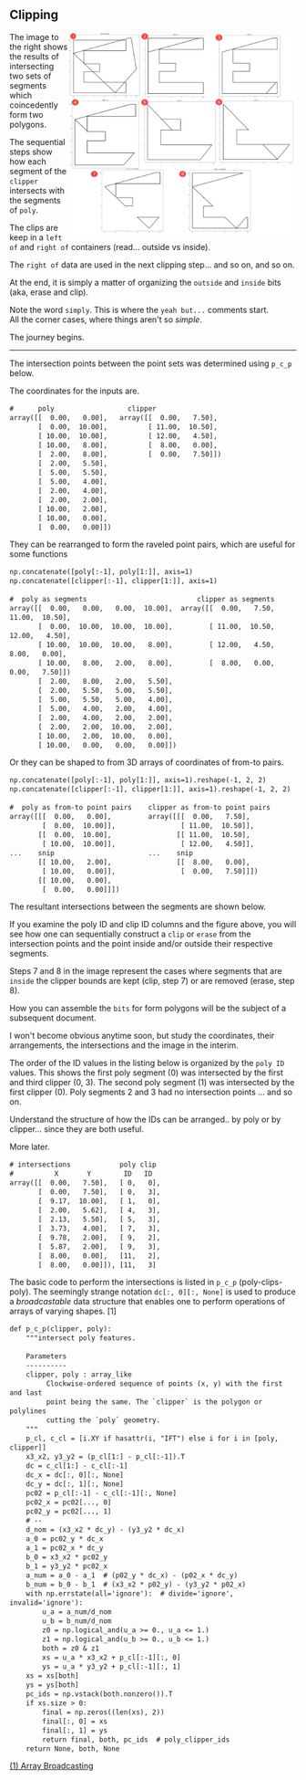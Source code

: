 ## Clipping

<img src="../images/clip_poly0to9.png" align="right" width="400"/>

The image to the right shows the results of intersecting two sets of segments which coincedently form two polygons.

The sequential steps show how each segment of the `clipper` intersects with the segments of `poly`.

The clips are keep in a `left of` and `right of` containers (read... outside vs inside).

The `right of` data are used in the next clipping step... and so on, and so on.

At the end, it is simply a matter of organizing the `outside` and `inside` bits (aka, erase and clip).

Note the word `simply`.  This is where the `yeah but...` comments start.  
All the corner cases, where things aren't so *simple*.

The journey begins.

---

The intersection points between the point sets was determined using ``p_c_p`` below.

The coordinates for the inputs are.

```
#      poly                  clipper 
array([[  0.00,   0.00],   array([[  0.00,   7.50],
       [  0.00,  10.00],          [ 11.00,  10.50],
       [ 10.00,  10.00],          [ 12.00,   4.50],
       [ 10.00,   8.00],          [  8.00,   0.00],
       [  2.00,   8.00],          [  0.00,   7.50]])
       [  2.00,   5.50],
       [  5.00,   5.50],
       [  5.00,   4.00],
       [  2.00,   4.00],
       [  2.00,   2.00],
       [ 10.00,   2.00],
       [ 10.00,   0.00],
       [  0.00,   0.00]])
```

They can be rearranged to form the raveled point pairs, which are useful for some functions

```
np.concatenate([poly[:-1], poly[1:]], axis=1)
np.concatenate([clipper[:-1], clipper[1:]], axis=1)

#  poly as segments                           clipper as segments
array([[  0.00,   0.00,   0.00,  10.00],  array([[  0.00,   7.50,  11.00,  10.50],
       [  0.00,  10.00,  10.00,  10.00],         [ 11.00,  10.50,  12.00,   4.50],
       [ 10.00,  10.00,  10.00,   8.00],         [ 12.00,   4.50,   8.00,   0.00],
       [ 10.00,   8.00,   2.00,   8.00],         [  8.00,   0.00,   0.00,   7.50]])
       [  2.00,   8.00,   2.00,   5.50],
       [  2.00,   5.50,   5.00,   5.50],
       [  5.00,   5.50,   5.00,   4.00],
       [  5.00,   4.00,   2.00,   4.00],
       [  2.00,   4.00,   2.00,   2.00],
       [  2.00,   2.00,  10.00,   2.00],
       [ 10.00,   2.00,  10.00,   0.00],
       [ 10.00,   0.00,   0.00,   0.00]])

```

Or they can be shaped to from 3D arrays of coordinates of from-to pairs.

```
np.concatenate([poly[:-1], poly[1:]], axis=1).reshape(-1, 2, 2)
np.concatenate([clipper[:-1], clipper[1:]], axis=1).reshape(-1, 2, 2)

#  poly as from-to point pairs    clipper as from-to point pairs
array([[[  0.00,   0.00],         array([[[  0.00,   7.50],
        [  0.00,  10.00]],                [ 11.00,  10.50]],
       [[  0.00,  10.00],                [[ 11.00,  10.50],
        [ 10.00,  10.00]],                [ 12.00,   4.50]],
...    snip                       ...    snip
       [[ 10.00,   2.00],                [[  8.00,   0.00],
        [ 10.00,   0.00]],                [  0.00,   7.50]]])
       [[ 10.00,   0.00],
        [  0.00,   0.00]]])
```

The resultant intersections between the segments are shown below.

If you examine the poly ID and clip ID columns and the figure above, you will see how one can sequentially construct
a ``clip`` or ``erase`` from the intersection points and the point inside and/or outside their respective segments.

Steps 7 and 8 in the image represent the cases where segments that are `inside` the clipper bounds are kept
(clip, step 7) or are removed (erase, step 8).

How you can assemble the ``bits`` for form polygons will be the subject of a subsequent document.

I won't become obvious anytime soon, but study the coordinates, their arrangements, the intersections and the image in the interim.

The order of the ID values in the listing below is organized by the `poly ID` values.
This shows the first poly segment (0) was intersected by the first and third clipper (0, 3).
The second poly segment (1) was intersected by the first clipper (0).  Poly segments 2 and 3
had no intersection points ... and so on.

Understand the structure of how the IDs can be arranged.. by poly or by clipper... since they are both useful.

More later.

```
# intersections            poly clip
#          X       Y        ID   ID
array([[  0.00,   7.50],   [ 0,   0],
       [  0.00,   7.50],   [ 0,   3],
       [  9.17,  10.00],   [ 1,   0],
       [  2.00,   5.62],   [ 4,   3],
       [  2.13,   5.50],   [ 5,   3],
       [  3.73,   4.00],   [ 7,   3],
       [  9.78,   2.00],   [ 9,   2],
       [  5.87,   2.00],   [ 9,   3],
       [  8.00,   0.00],   [11,   2],
       [  8.00,   0.00]]), [11,   3]

```

The basic code to perform the intersections is listed in `p_c_p` (poly-clips-poly).
The seemingly strange notation `dc[:, 0][:, None]` is used to produce a *broadcastable* data structure 
that enables one to perform operations of arrays of varying shapes. [1]
```
def p_c_p(clipper, poly):
    """intersect poly features.

    Parameters
    ----------
    clipper, poly : array_like
         Clockwise-ordered sequence of points (x, y) with the first and last
         point being the same. The `clipper` is the polygon or polylines
         cutting the `poly` geometry.
    """
    p_cl, c_cl = [i.XY if hasattr(i, "IFT") else i for i in [poly, clipper]]
    x3_x2, y3_y2 = (p_cl[1:] - p_cl[:-1]).T
    dc = c_cl[1:] - c_cl[:-1]
    dc_x = dc[:, 0][:, None]
    dc_y = dc[:, 1][:, None]
    pc02 = p_cl[:-1] - c_cl[:-1][:, None]
    pc02_x = pc02[..., 0]
    pc02_y = pc02[..., 1]
    # --
    d_nom = (x3_x2 * dc_y) - (y3_y2 * dc_x)
    a_0 = pc02_y * dc_x
    a_1 = pc02_x * dc_y
    b_0 = x3_x2 * pc02_y
    b_1 = y3_y2 * pc02_x
    a_num = a_0 - a_1  # (p02_y * dc_x) - (p02_x * dc_y)
    b_num = b_0 - b_1  # (x3_x2 * p02_y) - (y3_y2 * p02_x)
    with np.errstate(all='ignore'):  # divide='ignore', invalid='ignore'):
        u_a = a_num/d_nom
        u_b = b_num/d_nom
        z0 = np.logical_and(u_a >= 0., u_a <= 1.)
        z1 = np.logical_and(u_b >= 0., u_b <= 1.)
        both = z0 & z1
        xs = u_a * x3_x2 + p_cl[:-1][:, 0]
        ys = u_a * y3_y2 + p_cl[:-1][:, 1]
    xs = xs[both]
    ys = ys[both]
    pc_ids = np.vstack(both.nonzero()).T
    if xs.size > 0:
        final = np.zeros((len(xs), 2))
        final[:, 0] = xs
        final[:, 1] = ys
        return final, both, pc_ids  # poly_clipper_ids
    return None, both, None
```
[(1) Array Broadcasting](https://numpy.org/devdocs/user/theory.broadcasting.html)
